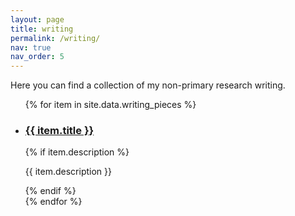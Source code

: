 ```yaml
---
layout: page
title: writing
permalink: /writing/
nav: true
nav_order: 5
---
```


Here you can find a collection of my non-primary research writing. 


<ul>
{% for item in site.data.writing_pieces %}
  <li>
    <h3><a href="{{ item.pdf_url | relative_url }}" target="_blank">{{ item.title }}</a></h3>
    {% if item.description %}
      <p>{{ item.description }}</p>
    {% endif %}
  </li>
{% endfor %}
</ul>
